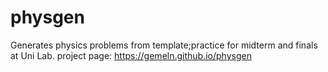 # physgen
Generates physics problems from template;practice for midterm and finals at Uni Lab.
project page: https://gemeln.github.io/physgen
